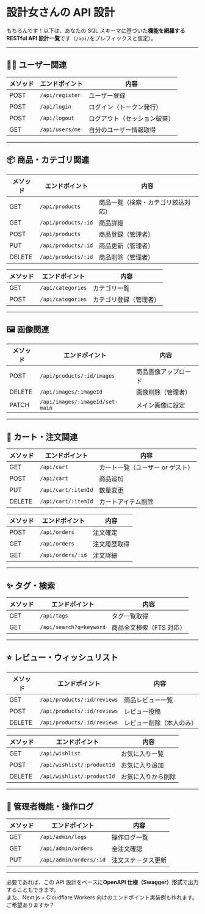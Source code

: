 # 設計女さんの API 設計

もちろんです！以下は、あなたの SQL スキーマに基づいた**機能を網羅する RESTful API 設計一覧**です（`/api/`をプレフィックスと仮定）。

---

## 🧑‍💼 ユーザー関連

| メソッド | エンドポイント  | 内容                         |
| -------- | --------------- | ---------------------------- |
| POST     | `/api/register` | ユーザー登録                 |
| POST     | `/api/login`    | ログイン（トークン発行）     |
| POST     | `/api/logout`   | ログアウト（セッション破棄） |
| GET      | `/api/users/me` | 自分のユーザー情報取得       |

---

## 📦 商品・カテゴリ関連

| メソッド | エンドポイント      | 内容                               |
| -------- | ------------------- | ---------------------------------- |
| GET      | `/api/products`     | 商品一覧（検索・カテゴリ絞込対応） |
| GET      | `/api/products/:id` | 商品詳細                           |
| POST     | `/api/products`     | 商品登録（管理者）                 |
| PUT      | `/api/products/:id` | 商品更新（管理者）                 |
| DELETE   | `/api/products/:id` | 商品削除（管理者）                 |

| メソッド | エンドポイント    | 内容                   |
| -------- | ----------------- | ---------------------- |
| GET      | `/api/categories` | カテゴリ一覧           |
| POST     | `/api/categories` | カテゴリ登録（管理者） |

---

## 🖼️ 画像関連

| メソッド | エンドポイント                  | 内容                 |
| -------- | ------------------------------- | -------------------- |
| POST     | `/api/products/:id/images`      | 商品画像アップロード |
| DELETE   | `/api/images/:imageId`          | 画像削除（管理者）   |
| PATCH    | `/api/images/:imageId/set-main` | メイン画像に設定     |

---

## 🛒 カート・注文関連

| メソッド | エンドポイント      | 内容                             |
| -------- | ------------------- | -------------------------------- |
| GET      | `/api/cart`         | カート一覧（ユーザー or ゲスト） |
| POST     | `/api/cart`         | 商品追加                         |
| PUT      | `/api/cart/:itemId` | 数量変更                         |
| DELETE   | `/api/cart/:itemId` | カートアイテム削除               |

| メソッド | エンドポイント    | 内容         |
| -------- | ----------------- | ------------ |
| POST     | `/api/orders`     | 注文確定     |
| GET      | `/api/orders`     | 注文履歴取得 |
| GET      | `/api/orders/:id` | 注文詳細     |

---

## ✨ タグ・検索

| メソッド | エンドポイント          | 内容                     |
| -------- | ----------------------- | ------------------------ |
| GET      | `/api/tags`             | タグ一覧取得             |
| GET      | `/api/search?q=keyword` | 商品全文検索（FTS 対応） |

---

## ⭐ レビュー・ウィッシュリスト

| メソッド | エンドポイント              | 内容                     |
| -------- | --------------------------- | ------------------------ |
| GET      | `/api/products/:id/reviews` | 商品レビュー一覧         |
| POST     | `/api/products/:id/reviews` | レビュー投稿             |
| DELETE   | `/api/products/:id/reviews` | レビュー削除（本人のみ） |

| メソッド | エンドポイント             | 内容               |
| -------- | -------------------------- | ------------------ |
| GET      | `/api/wishlist`            | お気に入り一覧     |
| POST     | `/api/wishlist/:productId` | お気に入り追加     |
| DELETE   | `/api/wishlist/:productId` | お気に入りから削除 |

---

## 🔐 管理者機能・操作ログ

| メソッド | エンドポイント          | 内容               |
| -------- | ----------------------- | ------------------ |
| GET      | `/api/admin/logs`       | 操作ログ一覧       |
| GET      | `/api/admin/orders`     | 全注文確認         |
| PUT      | `/api/admin/orders/:id` | 注文ステータス更新 |

---

必要であれば、この API 設計をベースに**OpenAPI 仕様（Swagger）形式**で出力することもできます。  
また、Next.js + Cloudflare Workers 向けのエンドポイント実装例も作れます。ご希望ありますか？
